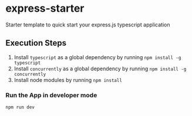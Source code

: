 # express-starter
Starter template to quick start your express.js typescript application

## Execution Steps 
1. Install `typescript` as a global dependency by running `npm install -g typescript`
2. Install `concurrently` as a global dependency by running `npm install -g concurrently`
3. Install node modules by running `npm install`

### Run the App in developer mode
`npm run dev`
